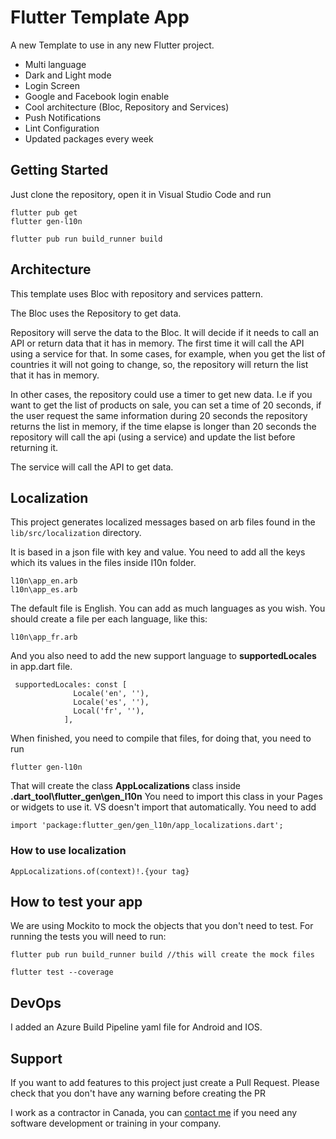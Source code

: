 # Flutter Template App

A new Template to use in any new Flutter project.

- Multi language
- Dark and Light mode
- Login Screen
- Google and Facebook login enable
- Cool architecture (Bloc, Repository and Services)
- Push Notifications
- Lint Configuration
- Updated packages every week



## Getting Started
Just clone the repository, open it in Visual Studio Code and run 
```
flutter pub get 
flutter gen-l10n

flutter pub run build_runner build

```


## Architecture
This template uses Bloc with repository and services pattern.

The Bloc uses the Repository to get data.

Repository will serve the data to the Bloc. It will decide if it needs to call an API or return data that it has in memory. The first time it will call the API using a service for that. In some cases, for example, when you get the list of countries it will not going to change, so, the repository will return the list that it has in memory.

In other cases, the repository could use a timer to get new data. I.e if you want to get the list of products on sale, you can set a time of 20 seconds, if the user request the same information during 20 seconds the repository returns the list in memory, if the time elapse is longer than 20 seconds the repository will call the api (using a service) and update the list before returning it.

The service will call the API to get data.


## Localization

This project generates localized messages based on arb files found in
the `lib/src/localization` directory.

It is based in a json file with key and value. You need to add all the keys which its values in the files inside I10n folder.

```
l10n\app_en.arb
l10n\app_es.arb
```
The default file is English. You can add as much languages as you wish. You should create a file per each language, like this:

```
l10n\app_fr.arb
```
And you also need to add the new support language to **supportedLocales** in app.dart file.

```
 supportedLocales: const [
              Locale('en', ''),
              Locale('es', ''),
              Local('fr', ''),
            ],
```

When finished, you need to compile that files, for doing that, you need to run

```
flutter gen-l10n
```

That will create the class **AppLocalizations** class inside **.dart_tool\\flutter_gen\\gen_l10n**
You need to import this class in your Pages or widgets to use it. VS doesn't import that automatically. You need to add

```
import 'package:flutter_gen/gen_l10n/app_localizations.dart';
```

### How to use localization

```
AppLocalizations.of(context)!.{your tag}
```

## How to test your app
We are using Mockito to mock the objects that you don't need to test.
For running the tests you will need to run:

```
flutter pub run build_runner build //this will create the mock files

flutter test --coverage
```

## DevOps
I added an Azure Build Pipeline yaml file for Android and IOS. 

## Support
If you want to add features to this project just create a Pull Request. Please check that you don't have any warning before creating the PR

I work as a contractor in Canada, you can [contact me](hernan.olivieri@gmail.com) if you need any software development or training in your company.






